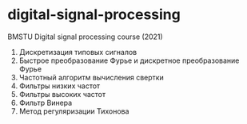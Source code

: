 # digital-signal-processing
BMSTU Digital signal processing course (2021)

1. Дискретизация типовых сигналов
2. Быстрое преобразование Фурье и дискретное преобразование Фурье
3. Частотный алгоритм вычисления свертки
4. Фильтры низких частот
5. Фильтры высоких частот
6. Фильтр Винера
7. Метод регуляризации Тихонова
